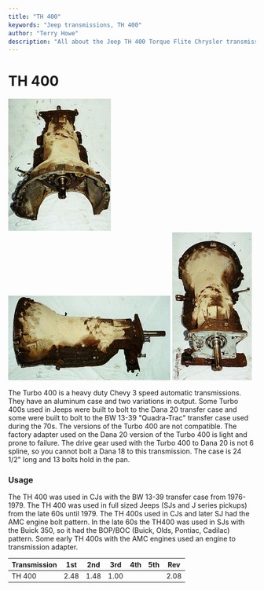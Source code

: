 ```yaml
---
title: "TH 400"
keywords: "Jeep transmissions, TH 400"
author: "Terry Howe"
description: "All about the Jeep TH 400 Torque Flite Chrysler transmission."
---
```

# TH 400

![TH400 side](../../img/transmission/factory/th4002.jpg) ![TH400 side](../../img/transmission/factory/th4003.jpg) ![TH400 back](../../img/transmission/factory/th4001.jpg)

The Turbo 400 is a heavy duty Chevy 3 speed automatic transmissions. They have an aluminum case and two variations in output. Some Turbo 400s used in Jeeps were built to bolt to the Dana 20 transfer case and some were built to bolt to the BW 13-39 "Quadra-Trac" transfer case used during the 70s. The versions of the Turbo 400 are not compatible. The factory adapter used on the Dana 20 version of the Turbo 400 is light and prone to failure. The drive gear used with the Turbo 400 to Dana 20 is not 6 spline, so you cannot bolt a Dana 18 to this transmission. The case is 24 1/2" long and 13 bolts hold in the pan.

### Usage

The TH 400 was used in CJs with the BW 13-39 transfer case from 1976-1979. The TH 400 was used in full sized Jeeps (SJs and J series pickups) from the late 60s until 1979. The TH 400s used in CJs and later SJ had the AMC engine bolt pattern. In the late 60s the TH400 was used in SJs with the Buick 350, so it had the BOP/BOC (Buick, Olds, Pontiac, Cadilac) pattern. Some early TH 400s with the AMC engines used an engine to transmission adapter.

| Transmission | 1st  | 2nd  | 3rd  | 4th | 5th | Rev  |
|--------------|------|------|------|-----|-----|------|
| TH 400       | 2.48 | 1.48 | 1.00 |     |     | 2.08 |